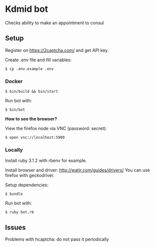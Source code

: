 # Kdmid bot

Checks ability to make an appointment to consul

## Setup

Register on https://2captcha.com/ and get API key.

Create .env file and fill variables:

    $ cp .env.example .env

### Docker

    $ bin/build && bin/start

Run bot with:

    $ bin/bot

**How to see the browser?**

View the firefox node via VNC (password: secret):

    $ open vnc://localhost:5900

### Locally

Install ruby 3.1.2 with rbenv for example.

Install browser and driver: http://watir.com/guides/drivers/
You can use firefox with geckodriver.

Setup dependencies:

    $ bundle

Run bot with:

    $ ruby bot.rb

## Issues

Problems with hcaptcha: do not pass it periodically
